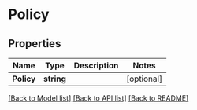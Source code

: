 # Policy

## Properties
Name | Type | Description | Notes
------------ | ------------- | ------------- | -------------
**Policy** | **string** |  | [optional] 

[[Back to Model list]](../README.md#documentation-for-models) [[Back to API list]](../README.md#documentation-for-api-endpoints) [[Back to README]](../README.md)


